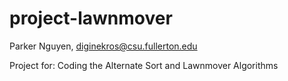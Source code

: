 # project-lawnmover

Parker Nguyen, diginekros@csu.fullerton.edu

Project for: Coding the Alternate Sort and Lawnmover Algorithms

